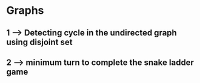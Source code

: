 # Graphs
## 1 --> Detecting cycle in the undirected graph using disjoint set
## 2 --> minimum turn to complete the snake ladder game
